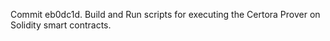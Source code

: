 Commit eb0dc1d.                    Build and Run scripts for executing the Certora Prover on Solidity smart contracts.